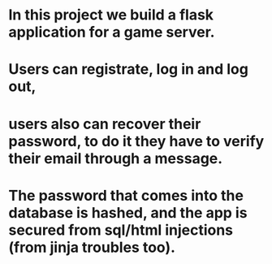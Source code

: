 # In this project we build a flask application for a game server.
# Users can registrate, log in and log out,
# users also can recover their password, to do it they have to verify their email through a message.
# The password that comes into the database is hashed, and the app is secured from sql/html injections (from jinja troubles too).
